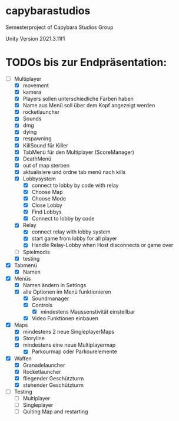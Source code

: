 # capybarastudios
Semesterproject of Capybara Studios Group

Unity Version
2021.3.11f1

# TODOs bis zur Endpräsentation:
- [ ] Multiplayer
  - [x] movement
  - [x] kamera
  - [x] Players sollen unterschiedliche Farben haben
  - [x] Name aus Menü soll über dem Kopf angezeigt werden
  - [x] rocketlauncher
  - [x] Sounds
  - [x] dmg
  - [x] dying
  - [x] respawning
  - [x] KillSound für Killer
  - [x] TabMenü für den Multiplayer (ScoreManager)
  - [x] DeathMenü
  - [x] out of map sterben
  - [x] aktualisiere und ordne tab menü nach kills
  - [x] Lobbysystem
    - [x] connect to lobby by code with relay
    - [x] Choose Map
    - [x] Choose Mode
    - [x] Close Lobby
    - [x] Find Lobbys
    - [x] Connect to lobby by code
  - [x] Relay
    - [x] connect relay with lobby system
    - [x] start game from lobby for all player
    - [x] Handle Relay-Lobby when Host disconnects or game over
  - [ ] Spielmodis
  - [x] testing

- [x] Tabmenü
   - [x] Namen

- [x] Menüs
  - [x] Namen ändern in Settings
  - [x] alle Optionen im Menü funktionieren
    - [x] Soundmanager
    - [x] Controls 
      - [x] mindestens Maussenstivität einstellbar
    - [x] Video Funktionen einbauen

- [x] Maps
  - [x] mindestens 2 neue SingleplayerMaps
  - [x] Storyline
  - [x] mindestens eine neue Multiplayermap
    - [x] Parkourmap oder Parkourelemente

- [x] Waffen
  - [x] Granadelauncher
  - [x] Rocketlauncher
  - [x] fliegender Geschützturm
  - [x] stehender Geschützturm

-[ ] Testing
  - [ ] Multiplayer
  - [ ] Singleplayer
  - [ ] Quiting Map and restarting
